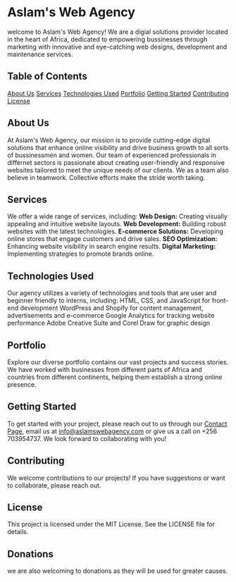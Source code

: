 # Aslam's Web Agency
welcome to Aslam's Web Agency! We are a digial solutions provider located in the heart of Africa, dedicated to empowering bussinesses through marketing with innovative and eye-catching web designs, development and maintenance services.

## Table of Contents
 [About Us](#about-us)
 [Services](#services)
 [Technologies Used](#technologies-used)
 [Portfolio](#portfolio)
 [Getting Started](#getting-started)
 [Contributing](#contributing)
 [License](#license)

 ## About Us
At Aslam's Web Agency, our mission is to provide cutting-edge digital solutions that enhance online visibility and drive business growth to all sorts of bussinessmen and women. Our team of experienced professionals in differnet sectors is passionate about creating user-friendly and responsive websites tailored to meet the unique needs of our clients. We as a team also believe in teamwork. Collective efforts make the stride worth taking.

## Services
We offer a wide range of services, including:
 **Web Design:** Creating visually appealing and intuitive website layouts.
 **Web Development:** Building robust websites with the latest technologies.
 **E-commerce Solutions:** Developing online stores that engage customers and drive sales.
 **SEO Optimization:** Enhancing website visibility in search engine results.
 **Digital Marketing:** Implementing strategies to promote brands online.

## Technologies Used
Our agency utilizes a variety of technologies and tools that are user and beginner friendly to interns, including:
 HTML, CSS, and JavaScript for front-end development
 WordPress and Shopify for content management, advertisements and e-commerce
 Google Analytics for tracking website performance
 Adobe Creative Suite and Corel Draw for graphic design

## Portfolio
Explore our diverse portfolio contains our vast projects and success stories. We have worked with businesses from different parts of Africa and countries from different continents, helping them establish a strong online presence.

## Getting Started
To get started with your project, please reach out to us through our [Contact Page](#), email us at info@aslamswebagency.com or give us a call on +256 703954737. We look forward to collaborating with you!

## Contributing
We welcome contributions to our projects! If you have suggestions or want to collaborate, please reach out.

## License
This project is licensed under the MIT License. See the LICENSE file for details.

## Donations
we are also welcoming to donations as they will be used for greater causes.

